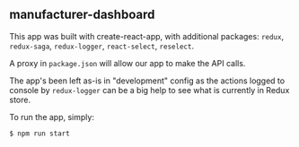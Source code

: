 ## manufacturer-dashboard

This app was built with create-react-app, with additional packages: `redux`, `redux-saga`, `redux-logger`, `react-select`, `reselect`.

A proxy in `package.json` will allow our app to make the API calls.

The app's been left as-is in "development" config as the actions logged to console by `redux-logger` can be a big help to see what is currently in Redux store.

To run the app, simply:

`$ npm run start`
